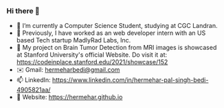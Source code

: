 ### Hi there 👋

- 🔭 I’m currently a Computer Science Student, studying at CGC Landran.
- 🏢 Previously, I have worked as an web developer intern with an US based Tech startup MadlyRad Labs, Inc.
- 🥇 My project on Brain Tumor Detection from MRI images is showcased at Stanford University's official Website. Do visit it at: https://codeinplace.stanford.edu/2021/showcase/152 
- ✉️ Gmail: hermeharbedi@gmail.com
- 📫 LinkedIn: https://www.linkedin.com/in/hermehar-pal-singh-bedi-4905821aa/
- 🔗 Website: https://hermehar.github.io


